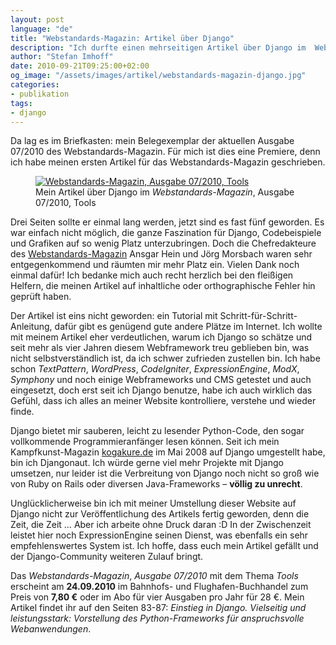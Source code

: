 ```yaml
---
layout: post
language: "de"
title: "Webstandards-Magazin: Artikel über Django"
description: "Ich durfte einen mehrseitigen Artikel über Django im  Webstandards-Magazin schreiben. Wie ich darüber schreibe, was ich an Django schätze und warum ich es einsetze."
author: "Stefan Imhoff"
date: 2010-09-21T09:25:00+02:00
og_image: "/assets/images/artikel/webstandards-magazin-django.jpg"
categories:
- publikation
tags:
- django
---
```


Da lag es im Briefkasten: mein Belegexemplar der aktuellen Ausgabe 07/2010 des Webstandards-Magazin. Für mich ist dies eine Premiere, denn ich habe meinen ersten Artikel für das Webstandards-Magazin geschrieben.

<figure class="image-figure">
  <div class="figure-content">
    <a href="http://www.screengui.de/">
      <img src="{{ site.url }}/assets/images/artikel/webstandards-magazin-django.jpg" alt="Webstandards-Magazin, Ausgabe 07/2010, Tools" />
    </a>
  </div>
  <figcaption>Mein Artikel über Django im  <cite>Webstandards-Magazin</cite>, Ausgabe 07/2010, Tools</figcaption>
</figure>

Drei Seiten sollte er einmal lang werden, jetzt sind es fast fünf geworden. Es war einfach nicht möglich, die ganze Faszination für Django, Codebeispiele und Grafiken auf so wenig Platz unterzubringen. Doch die Chefredakteure des [Webstandards-Magazin](http://www.screengui.de/) Ansgar Hein und Jörg Morsbach waren sehr entgegenkommend und räumten mir mehr Platz ein. Vielen Dank noch einmal dafür! Ich bedanke mich auch recht herzlich bei den fleißigen Helfern, die meinen Artikel auf inhaltliche oder orthographische Fehler hin geprüft haben.

Der Artikel ist eins nicht geworden: ein Tutorial mit Schritt-für-Schritt-Anleitung, dafür gibt es genügend gute andere Plätze im Internet. Ich wollte mit meinem Artikel eher verdeutlichen, warum ich Django so schätze und seit mehr als vier Jahren diesem Webframework treu geblieben bin, was nicht selbstverständlich ist, da ich schwer zufrieden zustellen bin. Ich habe schon <cite>TextPattern</cite>, <cite>WordPress</cite>, <cite>CodeIgniter</cite>, <cite>ExpressionEngine</cite>, <cite>ModX</cite>, <cite>Symphony</cite> und noch einige Webframeworks und CMS getestet und auch eingesetzt, doch erst seit ich Django benutze, habe ich auch wirklich das Gefühl, dass ich alles an meiner Website kontrolliere, verstehe und wieder finde.

Django bietet mir sauberen, leicht zu lesender Python-Code, den sogar vollkommende Programmieranfänger lesen können. Seit ich mein Kampfkunst-Magazin [kogakure.de](http://kogakure.de/) im Mai 2008 auf Django umgestellt habe, bin ich Djangonaut. Ich würde gerne viel mehr Projekte mit Django umsetzen, nur leider ist die Verbreitung von Django noch nicht so groß wie von Ruby on Rails oder diversen Java-Frameworks – **völlig zu unrecht**.

Unglücklicherweise bin ich mit meiner Umstellung dieser Website auf Django nicht zur Veröffentlichung des Artikels fertig geworden, denn die Zeit, die Zeit … Aber ich arbeite ohne Druck daran :D In der Zwischenzeit leistet hier noch ExpressionEngine seinen Dienst, was ebenfalls ein sehr empfehlenswertes System ist. Ich hoffe, dass euch mein Artikel gefällt und der Django-Community weiteren Zulauf bringt.

Das <cite>Webstandards-Magazin</cite>, *Ausgabe 07/2010* mit dem Thema *Tools* erscheint am **24.09.2010** im Bahnhofs- und Flughafen-Buchhandel zum Preis von **7,80 €** oder im Abo für vier Ausgaben pro Jahr für 28 €. Mein Artikel findet ihr auf den Seiten 83-87: <cite>Einstieg in Django. Vielseitig und leistungsstark: Vorstellung des Python-Frameworks für anspruchsvolle Webanwendungen</cite>.
